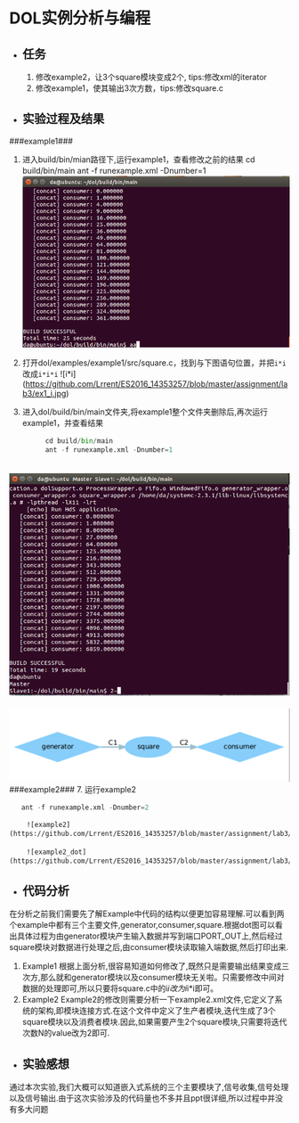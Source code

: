 # DOL实例分析与编程 #

- ## 任务 ##
  1. 修改example2，让3个square模块变成2个, tips:修改xml的iterator
  2. 修改example1，使其输出3次方数，tips:修改square.c


- ## 实验过程及结果 ##
###example1###

 1. 进入build/bin/mian路径下,运行example1，查看修改之前的结果
		 cd build/bin/main
   ant -f runexample.xml -Dnumber=1
   　 ![example1](https://github.com/Lrrent/ES2016_14353257/blob/master/assignment/lab3/build_success.png)
 2. 打开dol/examples/example1/src/square.c，找到与下图语句位置，并把`i*i`改成`i*i*i`
      ![i*i] (https://github.com/Lrrent/ES2016_14353257/blob/master/assignment/lab3/ex1_i.jpg) 
      
 3. 进入dol/build/bin/main文件夹,将example1整个文件夹删除后,再次运行example1，并查看结果
```python
         cd build/bin/main
         ant -f runexample.xml -Dnumber=1
```   
   　　![example1](https://github.com/Lrrent/ES2016_14353257/blob/master/assignment/lab3/example1.png)
     　　　![example1](https://github.com/Lrrent/ES2016_14353257/blob/master/assignment/lab3/dot1.png)
###example2###
 7. 运行example2
 ```python
	ant -f runexample.xml -Dnumber=2
 ```
	 　　![example2](https://github.com/Lrrent/ES2016_14353257/blob/master/assignment/lab3/example1.png)

	 　　![example2_dot](https://github.com/Lrrent/ES2016_14353257/blob/master/assignment/lab3/dot2.png)
  
- ## 代码分析 ##
在分析之前我们需要先了解Example中代码的结构以便更加容易理解.可以看到两个example中都有三个主要文件,generator,consumer,square.根据dot图可以看出具体过程为由generator模块产生输入数据并写到端口PORT_OUT上,然后经过square模块对数据进行处理之后,由consumer模块读取输入端数据,然后打印出来.
1.	Example1
根据上面分析,很容易知道如何修改了,既然只是需要输出结果变成三次方,那么就和generator模块以及consumer模块无关啦。只需要修改中间对数据的处理即可,所以只要将square.c中的i*i改为i*i*i即可。
2.	Example2
Example2的修改则需要分析一下example2.xml文件,它定义了系统的架构,即模块连接方式.在这个文件中定义了生产者模块,迭代生成了3个square模块以及消费者模块.因此,如果需要产生2个square模块,只需要将迭代次数N的value改为2即可.

- ## 实验感想 ##
通过本次实验,我们大概可以知道嵌入式系统的三个主要模块了,信号收集,信号处理以及信号输出.由于这次实验涉及的代码量也不多并且ppt很详细,所以过程中并没有多大问题     
